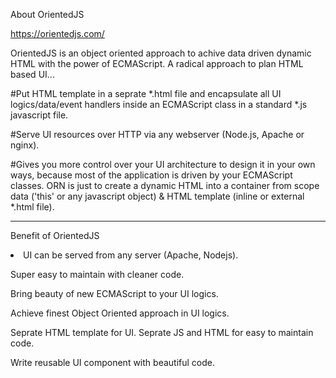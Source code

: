 About OrientedJS

https://orientedjs.com/

OrientedJS is an object oriented approach to achive data driven dynamic HTML with the power of ECMAScript.
A radical approach to plan HTML based UI...

#Put HTML template in a seprate *.html file and encapsulate all UI logics/data/event handlers inside an ECMAScript class in a standard *.js javascript file.

#Serve UI resources over HTTP via any webserver (Node.js, Apache or nginx).

#Gives you more control over your UI architecture to design it in your own ways, because most of the application is driven by your ECMAScript classes. ORN is just to create a dynamic HTML into a container from scope data ('this' or any javascript object) & HTML template (inline or external *.html file).

_______________________________________________________________________________________

Benefit of OrientedJS

<li>UI can be served from any server (Apache, Nodejs).</li>

Super easy to maintain with cleaner code.

Bring beauty of new ECMAScript to your UI logics.

Achieve finest Object Oriented approach in UI logics.

Seprate HTML template for UI. Seprate JS and HTML for easy to maintain code.

Write reusable UI component with beautiful code.


